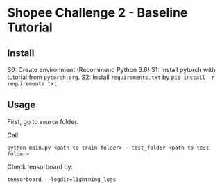 # Shopee Challenge 2 - Baseline Tutorial

## Install
S0: Create environment (Recommend Python 3.6)
S1: Install pytorch with tutorial from `pytorch.org`.
S2: Install `requirements.txt` by `pip install -r requirements.txt`

## Usage

First, go to `source` folder.

Call:
```
python main.py <path to train folder> --test_folder <path to test folder>
```

Check tensorboard by:
```
tensorboard --logdir=lightning_logs
```

